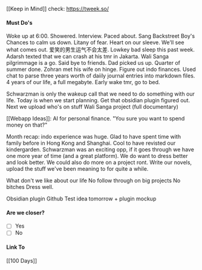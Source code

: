[[Keep in Mind]]
check: https://tweek.so/
#### Must Do's
Woke up at 6:00. Showered. Interview. Paced about. Sang Backstreet Boy's Chances to calm us down. Litany of fear. Heart on our sleeve. We'll see what comes out. 爱笑的男生运气不会太差. Lowkey bad sleep this past week. Adarsh texted that we can crash at his tmr in Jakarta. Wali Sanga pilgrimmage is a go. Said bye to friends. Dad picked us up. Quarter of summer done. Zohran met his wife on hinge. Figure out indo finances. Used chat to parse three years worth of daiily journal entries into markdown files. 4 years of our life, a full megabyte. Early wake tmr, go to bed.

Schwarzman is only the wakeup call that we need to do something with our life.
Today is when we start planning.
Get that obsidian plugin figured out.
Next we upload who's on stuff
Wali Sanga project (full documentary)

[[Webapp Ideas]]: AI for personal finance. "You sure you want to spend money on that?"

Month recap: indo experience was huge. Glad to have spent time with family before in Hong Kong and Shanghai. Cool to have revisted our kindergarden. Schwarzman was an exciting opp, if it goes through we have one more year of time (and a great platform). We do want to dress better and look better. We could also do more on a project ront. Write our novels, upload the stuff we've been meaning to for quite a while. 

What don't we like about our life
No follow through on big projects
No bitches
Dress well.

Obsidian plugin
Github 
Test idea tomorrow + plugin mockup
#### Are we closer?
- [ ] Yes
- [ ] No
#### Link To
[[100 Days]]